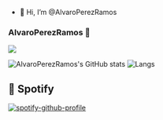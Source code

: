 - 👋 Hi, I’m @AlvaroPerezRamos

<!---
AlvaroPerezRamos/AlvaroPerezRamos is a ✨ special ✨ repository because its `README.md` (this file) appears on your GitHub profile.
You can click the Preview link to take a look at your changes.
--->
### AlvaroPerezRamos 👋
<a href="https://www.github.com/AlvaroPerezRamos" target="_blank" rel="noreferrer"><img
src="https://img.shields.io/github/followers/AlvaroPerezRamos?logo=github&style=for-the-badge&color=0891b2&labelColor=1c1917" /></a>
<br>

![AlvaroPerezRamos's GitHub stats](https://github-readme-stats.vercel.app/api?username=AlvaroPerezRamos&show_icons=true&show=reviews,discussions_started,discussions_answered,prs_merged,prs_merged_percentage&rank_icon=github&theme=neon)
![Langs](https://github-readme-stats.vercel.app/api/top-langs/?username=AlvaroPerezRamos&langs_count=20&layout=compact&theme=blue-green)

## :musical_note: Spotify
[![spotify-github-profile](https://spotify-github-profile.vercel.app/api/view?uid=u4zttqs73lkfzjukap1kr6bgs&cover_image=true&theme=natemoo-re&show_offline=true&background_color=121212&interchange=true&bar_color=53b14f&bar_color_cover=false)](https://spotify-github-profile.vercel.app/api/view?uid=u4zttqs73lkfzjukap1kr6bgs&redirect=true)
